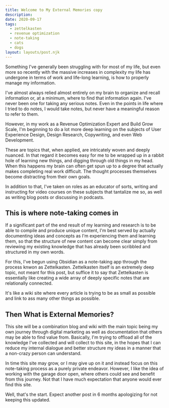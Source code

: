 ```yaml
---
title: Welcome to My External Memories copy
description: 
date: 2020-09-17
tags:
  - zettelkasten
  - revenue optimization
  - note-taking
  - cats
  - dogs
layout: layouts/post.njk
---
```

Something I've generally been struggling with for most of my life, but even more so recently with the massive increases in complexity my life has undergone in terms of work and life-long learning, is how to properly manage my information.

I've almost always relied almost entirely on my brain to organize and recall information or, at a minimum, where to find that information again. I've never been one for taking any serious notes. Even in the points in life where I tried to do notes, I would take notes, but never have a meaningful reason to refer to them.

However, in my work as a Revenue Optimization Expert and Build Grow Scale, I'm beginning to do a lot more deep learning on the subjects of User Experience Design, Design Research, Copywriting, and even Web Development.

These are topics that, when applied, are intricately woven and deeply nuanced. In that regard it becomes easy for me to be wrapped up in a rabbit hole of learning new things, and digging through old things in my head. When this happens my brain can often get spun up to a degree that actually makes completing real work difficult. The thought processes themselves become distracting from their own goals.

In addition to that, I've taken on roles as an educator of sorts, writing and instructing for video courses on these subjects that tantalize me so, as well as writing blog posts or discussing in podcasts.

## This is where note-taking comes in
If a significant part of the end result of my learning and research is to be able to compile and produce unique content, I'm best served by actually documenting ideas and concepts as I'm experiencing them and learning them, so that the structure of new content can become clear simply from reviewing my existing knowledge that has already been scribbled and structured in my own words.

For this, I've begun using Obsidian as a note-taking app through the process knwon as Zettelkasten. Zettelkasten itself is an extremely deep topic, not meant for this post, but suffice it to say that Zettelkasten is essentially like creating a wide array of deeply specific notes that are relationally connected.

It's like a wiki site where every article is trying to be as small as possible and link to ass many other things as possible.

## Then What is External Memories?
This site will be a combination blog and wiki with the main topic being my own journey through digital marketing as well as documentation that others may be able to find value from. Basically, I'm trying to offload all of the knowledge I've collected and will collect to this site, in the hopes that I can reduce my internal dialogue and better structure my ideas in a manner that a non-crazy person can understand.

In time this site may grow, or I may give up on it and instead focus on this note-taking process as a purely private endeavor. However, I like the idea of working with the garage door open, where others could see and benefit from this journey. Not that I have much expectation that anyone would ever find this site.

Well, that's the start. Expect another post in 6 months apologizing for not keeping this updated.